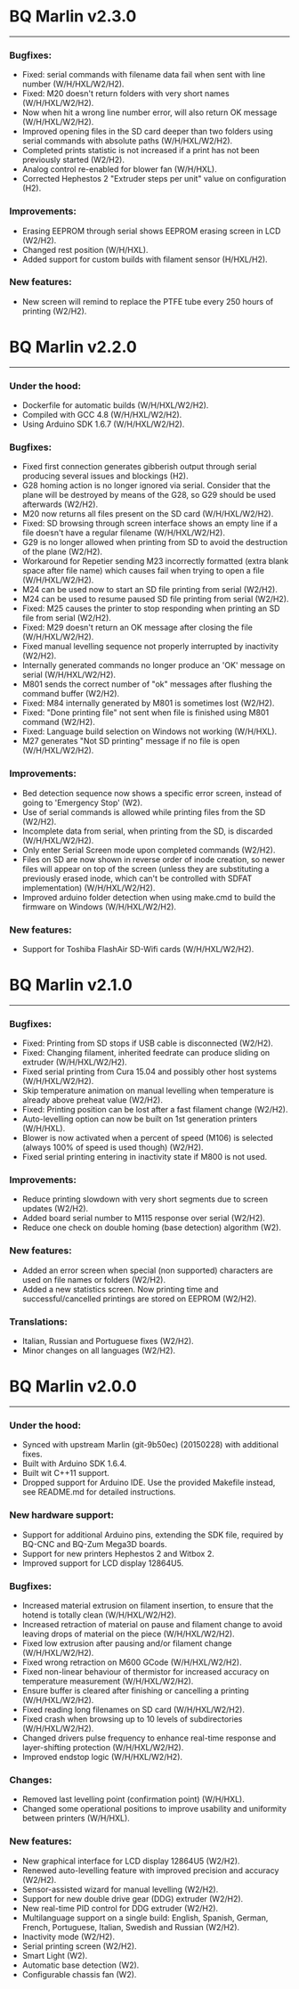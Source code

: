 #  BQ Marlin v2.3.0
---
### Bugfixes:
* Fixed: serial commands with filename data fail when sent with line number (W/H/HXL/W2/H2).
* Fixed: M20 doesn't return folders with very short names (W/H/HXL/W2/H2).
* Now when hit a wrong line number error, will also return OK message (W/H/HXL/W2/H2).
* Improved opening files in the SD card deeper than two folders using serial commands with absolute paths (W/H/HXL/W2/H2).
* Completed prints statistic is not increased if a print has not been previously started (W2/H2).
* Analog control re-enabled for blower fan (W/H/HXL).
* Corrected Hephestos 2 "Extruder steps per unit" value on configuration (H2).

### Improvements:
* Erasing EEPROM through serial shows EEPROM erasing screen in LCD (W2/H2).
* Changed rest position  (W/H/HXL).
* Added support for custom builds with filament sensor (H/HXL/H2).

### New features:
* New screen will remind to replace the PTFE tube every 250 hours of printing (W2/H2).

#  BQ Marlin v2.2.0
---
### Under the hood:
* Dockerfile for automatic builds (W/H/HXL/W2/H2).
* Compiled with GCC 4.8 (W/H/HXL/W2/H2).
* Using Arduino SDK 1.6.7 (W/H/HXL/W2/H2).

### Bugfixes:
* Fixed first connection generates gibberish output through serial producing several issues and blockings (H2).
* G28 homing action is no longer ignored via serial. Consider that the plane will be destroyed by means of the G28, so G29 should be used afterwards (W2/H2).
* M20 now returns all files present on the SD card (W/H/HXL/W2/H2).
* Fixed: SD browsing through screen interface shows an empty line if a file doesn't have a regular filename (W/H/HXL/W2/H2).
* G29 is no longer allowed when printing from SD to avoid the destruction of the plane (W2/H2).
* Workaround for Repetier sending M23 incorrectly formatted (extra blank space after file name) which causes fail when trying to open a file (W/H/HXL/W2/H2).
* M24 can be used now to start an SD file printing from serial (W2/H2).
* M24 can be used to resume paused SD file printing from serial (W2/H2).
* Fixed: M25 causes the printer to stop responding when printing an SD file from serial (W2/H2).
* Fixed: M29 doesn't return an OK message after closing the file (W/H/HXL/W2/H2).
* Fixed manual levelling sequence not properly interrupted by inactivity (W2/H2).
* Internally generated commands no longer produce an 'OK' message on serial (W/H/HXL/W2/H2).
* M801 sends the correct number of "ok" messages after flushing the command buffer (W2/H2).
* Fixed: M84 internally generated by M801 is sometimes lost (W2/H2).
* Fixed: "Done printing file" not sent when file is finished using M801 command (W2/H2).
* Fixed: Language build selection on Windows not working (W/H/HXL).
* M27 generates "Not SD printing" message if no file is open (W/H/HXL/W2/H2).

### Improvements:
* Bed detection sequence now shows a specific error screen, instead of going to 'Emergency Stop' (W2).
* Use of serial commands is allowed while printing files from the SD (W2/H2).
* Incomplete data from serial, when printing from the SD, is discarded (W/H/HXL/W2/H2).
* Only enter Serial Screen mode upon completed commands (W2/H2).
* Files on SD are now shown in reverse order of inode creation, so newer files will appear on top of the screen (unless they are substituting a previously erased inode, which can't be controlled with SDFAT implementation) (W/H/HXL/W2/H2).
* Improved arduino folder detection when using make.cmd to build the firmware on Windows (W/H/HXL/W2/H2).

### New features:
* Support for Toshiba FlashAir SD-Wifi cards (W/H/HXL/W2/H2).

#  BQ Marlin v2.1.0
---
### Bugfixes:
* Fixed: Printing from SD stops if USB cable is disconnected (W2/H2).
* Fixed: Changing filament, inherited feedrate can produce sliding on extruder (W/H/HXL/W2/H2).
* Fixed serial printing from Cura 15.04 and possibly other host systems (W/H/HXL/W2/H2).
* Skip temperature animation on manual levelling when temperature is already above preheat value (W2/H2).
* Fixed: Printing position can be lost after a fast filament change (W2/H2).
* Auto-levelling option can now be built on 1st generation printers (W/H/HXL).
* Blower is now activated when a percent of speed (M106) is selected (always 100% of speed is used though) (W2/H2).
* Fixed serial printing entering in inactivity state if M800 is not used.

### Improvements:
* Reduce printing slowdown with very short segments due to screen updates (W2/H2).
* Added board serial number to M115 response over serial (W2/H2).
* Reduce one check on double homing (base detection) algorithm (W2).

### New features:
* Added an error screen when special (non supported) characters are used on file names or folders (W2/H2).
* Added a new statistics screen. Now printing time and successful/cancelled printings are stored on EEPROM (W2/H2).

### Translations:
* Italian, Russian and Portuguese fixes (W2/H2).
* Minor changes on all languages (W2/H2).

#  BQ Marlin v2.0.0
---
### Under the hood:
* Synced with upstream Marlin (git-9b50ec) (20150228) with additional fixes.
* Built with Arduino SDK 1.6.4.
* Built wit C++11 support.
* Dropped support for Arduino IDE. Use the provided Makefile instead, see README.md for detailed instructions.

### New hardware support:
* Support for additional Arduino pins, extending the SDK file, required by BQ-CNC and BQ-Zum Mega3D boards.
* Support for new printers Hephestos 2 and Witbox 2.
* Improved support for LCD display 12864U5.

### Bugfixes:
* Increased material extrusion on filament insertion, to ensure that the hotend is totally clean (W/H/HXL/W2/H2).
* Increased retraction of material on pause and filament change to avoid leaving drops of material on the piece (W/H/HXL/W2/H2).
* Fixed low extrusion after pausing and/or filament change (W/H/HXL/W2/H2).
* Fixed wrong retraction on M600 GCode (W/H/HXL/W2/H2).
* Fixed non-linear behaviour of thermistor for increased accuracy on temperature measurement (W/H/HXL/W2/H2).
* Ensure buffer is cleared after finishing or cancelling a printing (W/H/HXL/W2/H2).
* Fixed reading long filenames on SD card (W/H/HXL/W2/H2).
* Fixed crash when browsing up to 10 levels of subdirectories (W/H/HXL/W2/H2).
* Changed drivers pulse frequency to enhance real-time response and layer-shifting protection (W/H/HXL/W2/H2).
* Improved endstop logic (W/H/HXL/W2/H2).

### Changes:
* Removed last levelling point (confirmation point) (W/H/HXL).
* Changed some operational positions to improve usability and uniformity between printers (W/H/HXL).

### New features:
* New graphical interface for LCD display 12864U5 (W2/H2).
* Renewed auto-levelling feature with improved precision and accuracy (W2/H2).
* Sensor-assisted wizard for manual levelling (W2/H2).
* Support for new double drive gear (DDG) extruder (W2/H2).
* New real-time PID control for DDG extruder (W2/H2).
* Multilanguage support on a single build: English, Spanish, German, French, Portuguese, Italian, Swedish and Russian (W2/H2).
* Inactivity mode (W2/H2).
* Serial printing screen (W2/H2).
* Smart Light (W2).
* Automatic base detection (W2).
* Configurable chassis fan (W2).
